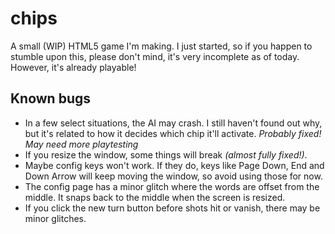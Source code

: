 # chips
A small (WIP) HTML5 game I'm making. I just started, so if you happen to stumble upon this, please don't mind, it's very incomplete as of today. However, it's already playable!

## Known bugs
* In a few select situations, the AI may crash. I still haven't found out why, but it's related to how it decides which chip it'll activate. *Probably fixed! May need more playtesting*
* If you resize the window, some things will break *(almost fully fixed!)*.
* Maybe config keys won't work. If they do, keys like Page Down, End and Down Arrow will keep moving the window, so avoid using those for now.
* The config page has a minor glitch where the words are offset from the middle. It snaps back to the middle when the screen is resized.
* If you click the new turn button before shots hit or vanish, there may be minor glitches.
